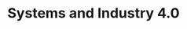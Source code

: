 --- 
title  : "Systems and Industry 4.0"
category   : "Wood and composites machining"
headline   : " "
short_desc   : " Modular quick change systems for fast tool exchange and solutions for industrial digitalization. "
long_desc   : "The advancing automation and digitization of the industry demand new sophisticated technologies.
                                 BENZ Solidfix® is a modular quick-exchange system which makes it possible to exchange tools fast without the need to exchange the unit or carry out a tool exchange on the unit.
                                 The BENZ i.com smartphone and tablet application processes your tool data and gives you important information about your unit's status.           "
img   : "/images/system.png"
series : "/benz/wood/"
link : "woodsysandindustries"
---
